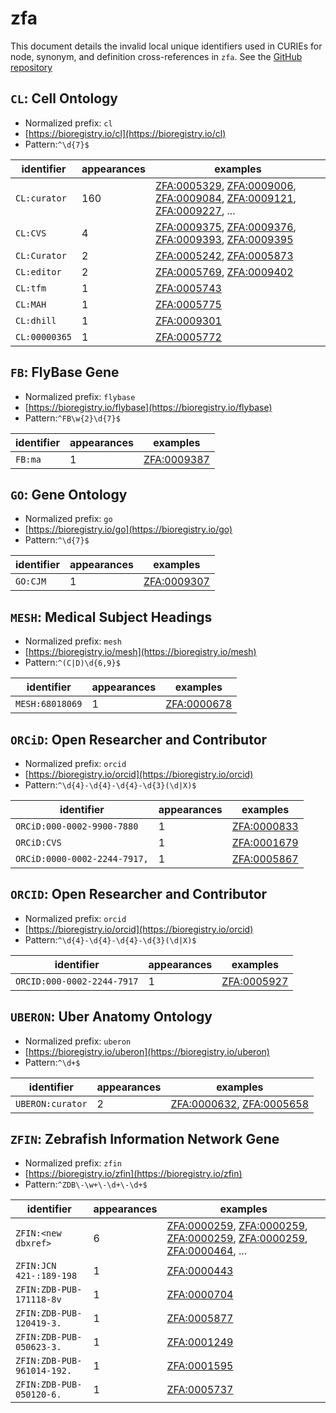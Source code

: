# zfa

This document details the invalid local unique identifiers used in CURIEs
for node, synonym, and definition cross-references in `zfa`. See the [GitHub repository](https://github.com/cerivs/zebrafish-anatomical-ontology)


## `CL`: Cell Ontology

- Normalized prefix: `cl`
- [https://bioregistry.io/cl](https://bioregistry.io/cl)
- Pattern:`^\d{7}$`

| identifier    |   appearances | examples                                                                                                                                                                                                                                                           |
|---------------|---------------|--------------------------------------------------------------------------------------------------------------------------------------------------------------------------------------------------------------------------------------------------------------------|
| `CL:curator`  |           160 | [ZFA:0005329](https://bioregistry.io/ZFA:0005329), [ZFA:0009006](https://bioregistry.io/ZFA:0009006), [ZFA:0009084](https://bioregistry.io/ZFA:0009084), [ZFA:0009121](https://bioregistry.io/ZFA:0009121), [ZFA:0009227](https://bioregistry.io/ZFA:0009227), ... |
| `CL:CVS`      |             4 | [ZFA:0009375](https://bioregistry.io/ZFA:0009375), [ZFA:0009376](https://bioregistry.io/ZFA:0009376), [ZFA:0009393](https://bioregistry.io/ZFA:0009393), [ZFA:0009395](https://bioregistry.io/ZFA:0009395)                                                         |
| `CL:Curator`  |             2 | [ZFA:0005242](https://bioregistry.io/ZFA:0005242), [ZFA:0005873](https://bioregistry.io/ZFA:0005873)                                                                                                                                                               |
| `CL:editor`   |             2 | [ZFA:0005769](https://bioregistry.io/ZFA:0005769), [ZFA:0009402](https://bioregistry.io/ZFA:0009402)                                                                                                                                                               |
| `CL:tfm`      |             1 | [ZFA:0005743](https://bioregistry.io/ZFA:0005743)                                                                                                                                                                                                                  |
| `CL:MAH`      |             1 | [ZFA:0005775](https://bioregistry.io/ZFA:0005775)                                                                                                                                                                                                                  |
| `CL:dhill`    |             1 | [ZFA:0009301](https://bioregistry.io/ZFA:0009301)                                                                                                                                                                                                                  |
| `CL:00000365` |             1 | [ZFA:0005772](https://bioregistry.io/ZFA:0005772)                                                                                                                                                                                                                  |

## `FB`: FlyBase Gene

- Normalized prefix: `flybase`
- [https://bioregistry.io/flybase](https://bioregistry.io/flybase)
- Pattern:`^FB\w{2}\d{7}$`

| identifier   |   appearances | examples                                          |
|--------------|---------------|---------------------------------------------------|
| `FB:ma`      |             1 | [ZFA:0009387](https://bioregistry.io/ZFA:0009387) |

## `GO`: Gene Ontology

- Normalized prefix: `go`
- [https://bioregistry.io/go](https://bioregistry.io/go)
- Pattern:`^\d{7}$`

| identifier   |   appearances | examples                                          |
|--------------|---------------|---------------------------------------------------|
| `GO:CJM`     |             1 | [ZFA:0009307](https://bioregistry.io/ZFA:0009307) |

## `MESH`: Medical Subject Headings

- Normalized prefix: `mesh`
- [https://bioregistry.io/mesh](https://bioregistry.io/mesh)
- Pattern:`^(C|D)\d{6,9}$`

| identifier      |   appearances | examples                                          |
|-----------------|---------------|---------------------------------------------------|
| `MESH:68018069` |             1 | [ZFA:0000678](https://bioregistry.io/ZFA:0000678) |

## `ORCiD`: Open Researcher and Contributor

- Normalized prefix: `orcid`
- [https://bioregistry.io/orcid](https://bioregistry.io/orcid)
- Pattern:`^\d{4}-\d{4}-\d{4}-\d{3}(\d|X)$`

| identifier                   |   appearances | examples                                          |
|------------------------------|---------------|---------------------------------------------------|
| `ORCiD:000-0002-9900-7880`   |             1 | [ZFA:0000833](https://bioregistry.io/ZFA:0000833) |
| `ORCiD:CVS`                  |             1 | [ZFA:0001679](https://bioregistry.io/ZFA:0001679) |
| `ORCiD:0000-0002-2244-7917,` |             1 | [ZFA:0005867](https://bioregistry.io/ZFA:0005867) |

## `ORCID`: Open Researcher and Contributor

- Normalized prefix: `orcid`
- [https://bioregistry.io/orcid](https://bioregistry.io/orcid)
- Pattern:`^\d{4}-\d{4}-\d{4}-\d{3}(\d|X)$`

| identifier                 |   appearances | examples                                          |
|----------------------------|---------------|---------------------------------------------------|
| `ORCID:000-0002-2244-7917` |             1 | [ZFA:0005927](https://bioregistry.io/ZFA:0005927) |

## `UBERON`: Uber Anatomy Ontology

- Normalized prefix: `uberon`
- [https://bioregistry.io/uberon](https://bioregistry.io/uberon)
- Pattern:`^\d+$`

| identifier       |   appearances | examples                                                                                             |
|------------------|---------------|------------------------------------------------------------------------------------------------------|
| `UBERON:curator` |             2 | [ZFA:0000632](https://bioregistry.io/ZFA:0000632), [ZFA:0005658](https://bioregistry.io/ZFA:0005658) |

## `ZFIN`: Zebrafish Information Network Gene

- Normalized prefix: `zfin`
- [https://bioregistry.io/zfin](https://bioregistry.io/zfin)
- Pattern:`^ZDB\-\w+\-\d+\-\d+$`

| identifier                 |   appearances | examples                                                                                                                                                                                                                                                           |
|----------------------------|---------------|--------------------------------------------------------------------------------------------------------------------------------------------------------------------------------------------------------------------------------------------------------------------|
| `ZFIN:<new dbxref>`        |             6 | [ZFA:0000259](https://bioregistry.io/ZFA:0000259), [ZFA:0000259](https://bioregistry.io/ZFA:0000259), [ZFA:0000259](https://bioregistry.io/ZFA:0000259), [ZFA:0000259](https://bioregistry.io/ZFA:0000259), [ZFA:0000464](https://bioregistry.io/ZFA:0000464), ... |
| `ZFIN:JCN 421-:189-198`    |             1 | [ZFA:0000443](https://bioregistry.io/ZFA:0000443)                                                                                                                                                                                                                  |
| `ZFIN:ZDB-PUB-171118-8v`   |             1 | [ZFA:0000704](https://bioregistry.io/ZFA:0000704)                                                                                                                                                                                                                  |
| `ZFIN:ZDB-PUB-120419-3.`   |             1 | [ZFA:0005877](https://bioregistry.io/ZFA:0005877)                                                                                                                                                                                                                  |
| `ZFIN:ZDB-PUB-050623-3.`   |             1 | [ZFA:0001249](https://bioregistry.io/ZFA:0001249)                                                                                                                                                                                                                  |
| `ZFIN:ZDB-PUB-961014-192.` |             1 | [ZFA:0001595](https://bioregistry.io/ZFA:0001595)                                                                                                                                                                                                                  |
| `ZFIN:ZDB-PUB-050120-6.`   |             1 | [ZFA:0005737](https://bioregistry.io/ZFA:0005737)                                                                                                                                                                                                                  |

